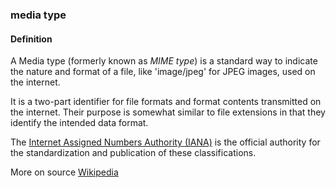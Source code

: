 ### media type

<h4>Definition</h4><p>A Media type (formerly known as <em>MIME type</em>) is a standard way to indicate the nature and format of a file, like &#39;image/jpeg&#39; for JPEG images, used on the internet.</p><p>It is a two-part identifier for file formats and format contents transmitted on the internet. Their purpose is somewhat similar to file extensions in that they identify the intended data format.</p><p>The <a href="https://en.wikipedia.org/wiki/Internet_Assigned_Numbers_Authority">Internet Assigned Numbers Authority (IANA)</a> is the official authority for the standardization and publication of these classifications.  </p><p>More on source <a href="https://en.wikipedia.org/wiki/Media_type">Wikipedia</a></p>